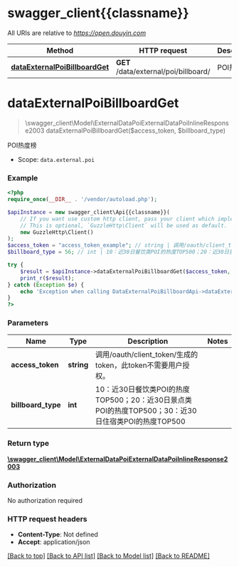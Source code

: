 # swagger_client{{classname}}

All URIs are relative to *https://open.douyin.com*

Method | HTTP request | Description
------------- | ------------- | -------------
[**dataExternalPoiBillboardGet**](DataExternalPoiBillboardApi.md#dataExternalPoiBillboardGet) | **GET** /data/external/poi/billboard/ | POI热度榜

# **dataExternalPoiBillboardGet**
> \swagger_client\Model\ExternalDataPoiExternalDataPoiInlineResponse2003 dataExternalPoiBillboardGet($access_token, $billboard_type)

POI热度榜

* Scope: `data.external.poi`

### Example
```php
<?php
require_once(__DIR__ . '/vendor/autoload.php');

$apiInstance = new swagger_client\Api{{classname}}(
    // If you want use custom http client, pass your client which implements `GuzzleHttp\ClientInterface`.
    // This is optional, `GuzzleHttp\Client` will be used as default.
    new GuzzleHttp\Client()
);
$access_token = "access_token_example"; // string | 调用/oauth/client_token/生成的token，此token不需要用户授权。
$billboard_type = 56; // int | 10：近30日餐饮类POI的热度TOP500；20：近30日景点类POI的热度TOP500；30：近30日住宿类POI的热度TOP500

try {
    $result = $apiInstance->dataExternalPoiBillboardGet($access_token, $billboard_type);
    print_r($result);
} catch (Exception $e) {
    echo 'Exception when calling DataExternalPoiBillboardApi->dataExternalPoiBillboardGet: ', $e->getMessage(), PHP_EOL;
}
?>
```

### Parameters

Name | Type | Description  | Notes
------------- | ------------- | ------------- | -------------
 **access_token** | **string**| 调用/oauth/client_token/生成的token，此token不需要用户授权。 |
 **billboard_type** | **int**| 10：近30日餐饮类POI的热度TOP500；20：近30日景点类POI的热度TOP500；30：近30日住宿类POI的热度TOP500 |

### Return type

[**\swagger_client\Model\ExternalDataPoiExternalDataPoiInlineResponse2003**](../Model/ExternalDataPoiExternalDataPoiInlineResponse2003.md)

### Authorization

No authorization required

### HTTP request headers

 - **Content-Type**: Not defined
 - **Accept**: application/json

[[Back to top]](#) [[Back to API list]](../../README.md#documentation-for-api-endpoints) [[Back to Model list]](../../README.md#documentation-for-models) [[Back to README]](../../README.md)

